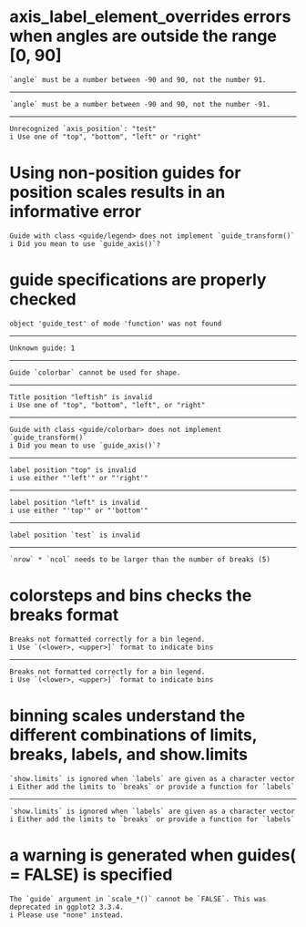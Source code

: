 # axis_label_element_overrides errors when angles are outside the range [0, 90]

    `angle` must be a number between -90 and 90, not the number 91.

---

    `angle` must be a number between -90 and 90, not the number -91.

---

    Unrecognized `axis_position`: "test"
    i Use one of "top", "bottom", "left" or "right"

# Using non-position guides for position scales results in an informative error

    Guide with class <guide/legend> does not implement `guide_transform()`
    i Did you mean to use `guide_axis()`?

# guide specifications are properly checked

    object 'guide_test' of mode 'function' was not found

---

    Unknown guide: 1

---

    Guide `colorbar` cannot be used for shape.

---

    Title position "leftish" is invalid
    i Use one of "top", "bottom", "left", or "right"

---

    Guide with class <guide/colorbar> does not implement `guide_transform()`
    i Did you mean to use `guide_axis()`?

---

    label position "top" is invalid
    i use either "'left'" or "'right'"

---

    label position "left" is invalid
    i use either "'top'" or "'bottom'"

---

    label position `test` is invalid

---

    `nrow` * `ncol` needs to be larger than the number of breaks (5)

# colorsteps and bins checks the breaks format

    Breaks not formatted correctly for a bin legend.
    i Use `(<lower>, <upper>]` format to indicate bins

---

    Breaks not formatted correctly for a bin legend.
    i Use `(<lower>, <upper>]` format to indicate bins

# binning scales understand the different combinations of limits, breaks, labels, and show.limits

    `show.limits` is ignored when `labels` are given as a character vector
    i Either add the limits to `breaks` or provide a function for `labels`

---

    `show.limits` is ignored when `labels` are given as a character vector
    i Either add the limits to `breaks` or provide a function for `labels`

# a warning is generated when guides(<scale> = FALSE) is specified

    The `guide` argument in `scale_*()` cannot be `FALSE`. This was deprecated in ggplot2 3.3.4.
    i Please use "none" instead.

